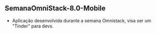 ## SemanaOmniStack-8.0-Mobile

- Aplicação desenvolvida durante a semana Omnistack, visa ser um "Tinder" para devs.
